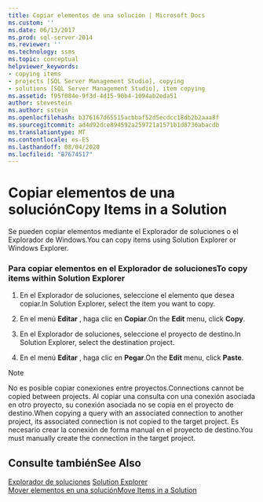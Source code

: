 ```yaml
---
title: Copiar elementos de una solución | Microsoft Docs
ms.custom: ''
ms.date: 06/13/2017
ms.prod: sql-server-2014
ms.reviewer: ''
ms.technology: ssms
ms.topic: conceptual
helpviewer_keywords:
- copying items
- projects [SQL Server Management Studio], copying
- solutions [SQL Server Management Studio], item copying
ms.assetid: f95f084e-9f3d-4d15-90b4-1094ab2eda51
author: stevestein
ms.author: sstein
ms.openlocfilehash: b376167d65515acbbaf52d5ecdcc18db2b2aaa8f
ms.sourcegitcommit: ad4d92dce894592a259721a1571b1d8736abacdb
ms.translationtype: MT
ms.contentlocale: es-ES
ms.lasthandoff: 08/04/2020
ms.locfileid: "87674517"
---
```

# <a name="copy-items-in-a-solution"></a><span data-ttu-id="0f8f7-102">Copiar elementos de una solución</span><span class="sxs-lookup"><span data-stu-id="0f8f7-102">Copy Items in a Solution</span></span>
  <span data-ttu-id="0f8f7-103">Se pueden copiar elementos mediante el Explorador de soluciones o el Explorador de Windows.</span><span class="sxs-lookup"><span data-stu-id="0f8f7-103">You can copy items using Solution Explorer or Windows Explorer.</span></span>  
  
### <a name="to-copy-items-within-solution-explorer"></a><span data-ttu-id="0f8f7-104">Para copiar elementos en el Explorador de soluciones</span><span class="sxs-lookup"><span data-stu-id="0f8f7-104">To copy items within Solution Explorer</span></span>  
  
1.  <span data-ttu-id="0f8f7-105">En el Explorador de soluciones, seleccione el elemento que desea copiar.</span><span class="sxs-lookup"><span data-stu-id="0f8f7-105">In Solution Explorer, select the item you want to copy.</span></span>  
  
2.  <span data-ttu-id="0f8f7-106">En el menú **Editar** , haga clic en **Copiar**.</span><span class="sxs-lookup"><span data-stu-id="0f8f7-106">On the **Edit** menu, click **Copy**.</span></span>  
  
3.  <span data-ttu-id="0f8f7-107">En el Explorador de soluciones, seleccione el proyecto de destino.</span><span class="sxs-lookup"><span data-stu-id="0f8f7-107">In Solution Explorer, select the destination project.</span></span>  
  
4.  <span data-ttu-id="0f8f7-108">En el menú **Editar** , haga clic en **Pegar**.</span><span class="sxs-lookup"><span data-stu-id="0f8f7-108">On the **Edit** menu, click **Paste**.</span></span>  
  
> [!NOTE]  
>  <span data-ttu-id="0f8f7-109">No es posible copiar conexiones entre proyectos.</span><span class="sxs-lookup"><span data-stu-id="0f8f7-109">Connections cannot be copied between projects.</span></span> <span data-ttu-id="0f8f7-110">Al copiar una consulta con una conexión asociada en otro proyecto, su conexión asociada no se copia en el proyecto de destino.</span><span class="sxs-lookup"><span data-stu-id="0f8f7-110">When copying a query with an associated connection to another project, its associated connection is not copied to the target project.</span></span> <span data-ttu-id="0f8f7-111">Es necesario crear la conexión de forma manual en el proyecto de destino.</span><span class="sxs-lookup"><span data-stu-id="0f8f7-111">You must manually create the connection in the target project.</span></span>  
  
## <a name="see-also"></a><span data-ttu-id="0f8f7-112">Consulte también</span><span class="sxs-lookup"><span data-stu-id="0f8f7-112">See Also</span></span>  
 <span data-ttu-id="0f8f7-113">[Explorador de soluciones](solution-explorer.md) </span><span class="sxs-lookup"><span data-stu-id="0f8f7-113">[Solution Explorer](solution-explorer.md) </span></span>  
 [<span data-ttu-id="0f8f7-114">Mover elementos en una solución</span><span class="sxs-lookup"><span data-stu-id="0f8f7-114">Move Items in a Solution</span></span>](move-items-in-a-solution.md)  
  
  
